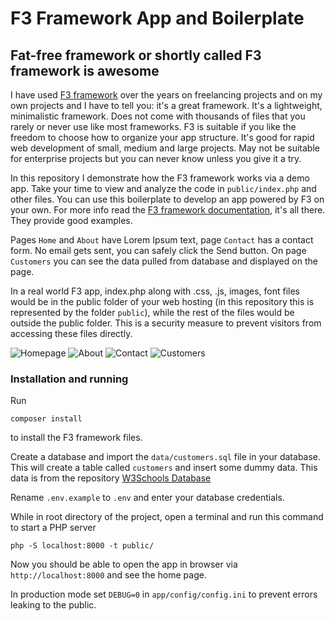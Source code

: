 # F3 Framework App and Boilerplate
## Fat-free framework or shortly called F3 framework is awesome

I have used [F3 framework](https://fatfreeframework.com/) over the years on freelancing projects and on my own projects and I have to tell you: it's a great framework. It's a lightweight, minimalistic framework. Does not come with thousands of files that you rarely or never use like most frameworks. F3 is suitable if you like the freedom to choose how to organize your app structure. It's good for rapid web development of small, medium and large projects. May not be suitable for enterprise projects but you can never know unless you give it a try.

In this repository I demonstrate how the F3 framework works via a demo app. Take your time to view and analyze the code in `public/index.php` and other files. You can use this boilerplate to develop an app powered by F3 on your own. For more info read the [F3 framework documentation](https://fatfreeframework.com/3.8/user-guide), it's all there. They provide good examples.

Pages `Home` and `About` have Lorem Ipsum text, page `Contact` has a contact form. No email gets sent, you can safely click the Send button. On page `Customers` you can see the data pulled from database and displayed on the page.

In a real world F3 app, index.php along with .css, .js, images, font files would be in the public folder of your web hosting (in this repository this is represented by the folder `public`), while the rest of the files would be outside the public folder. This is a security measure to prevent visitors from accessing these files directly.

![Homepage](https://i.imgur.com/5Qq0C88.jpg)
![About](https://i.imgur.com/LlVCvBJ.jpg)
![Contact](https://i.imgur.com/3BJjpxk.jpg)
![Customers](https://i.imgur.com/hNQpbqR.jpg)


### Installation and running
Run

`composer install`

to install the F3 framework files.

Create a database and import the `data/customers.sql` file in your database. This will create a table called `customers` and insert some dummy data. This data is from the repository [W3Schools Database](https://github.com/AndrejPHP/w3schools-database)

Rename `.env.example` to `.env` and enter your database credentials.

While in root directory of the project, open a terminal and run this command to start a PHP server

`php -S localhost:8000 -t public/`

Now you should be able to open the app in browser via `http://localhost:8000` and see the home page. 

In production mode set `DEBUG=0` in `app/config/config.ini` to prevent errors leaking to the public.
